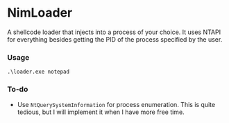 # NimLoader

A shellcode loader that injects into a process of your choice. It uses NTAPI for everything besides getting the PID of the process specified by the user. 

### Usage

`.\loader.exe notepad`

### To-do

- Use `NtQuerySystemInformation` for process enumeration. This is quite tedious, but I will implement it when I have more free time.

